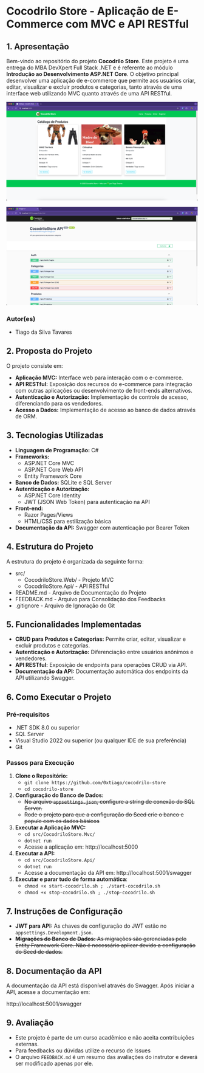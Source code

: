 # **Cocodrilo Store - Aplicação de E-Commerce com MVC e API RESTful**

## **1. Apresentação**

Bem-vindo ao repositório do projeto **Cocodrilo Store**. Este projeto é uma entrega do MBA DevXpert Full Stack .NET e é referente ao módulo **Introdução ao Desenvolvimento ASP.NET Core**.
O objetivo principal desenvolver uma aplicação de e-commerce que permite aos usuários criar, editar, visualizar e excluir produtos e categorias, tanto através de uma interface web utilizando MVC quanto através de uma API RESTful.



![image-20250406223733665](README.assets/image-20250406223733665.png)

![image-20250406223801621](README.assets/image-20250406223801621.png)

### **Autor(es)**

- Tiago da Silva Tavares

## **2. Proposta do Projeto**

O projeto consiste em:

- **Aplicação MVC:** Interface web para interação com o e-commerce.
- **API RESTful:** Exposição dos recursos do e-commerce para integração com outras aplicações ou desenvolvimento de front-ends alternativos.
- **Autenticação e Autorização:** Implementação de controle de acesso, diferenciando para os vendedores.
- **Acesso a Dados:** Implementação de acesso ao banco de dados através de ORM.

## **3. Tecnologias Utilizadas**

- **Linguagem de Programação:** C#
- **Frameworks:**
    - ASP.NET Core MVC
    - ASP.NET Core Web API
    - Entity Framework Core
- **Banco de Dados:** SQLite e SQL Server
- **Autenticação e Autorização:**
    - ASP.NET Core Identity
    - JWT (JSON Web Token) para autenticação na API
- **Front-end:**
    - Razor Pages/Views
    - HTML/CSS para estilização básica
- **Documentação da API:** Swagger com autenticação por Bearer Token

## **4. Estrutura do Projeto**

A estrutura do projeto é organizada da seguinte forma:


- src/
    - CocodriloStore.Web/ - Projeto MVC
    - CocodriloStore.Api/ - API RESTful
- README.md - Arquivo de Documentação do Projeto
- FEEDBACK.md - Arquivo para Consolidação dos Feedbacks
- .gitignore - Arquivo de Ignoração do Git

## **5. Funcionalidades Implementadas**

- **CRUD para Produtos e Categorias:** Permite criar, editar, visualizar e excluir produtos e categorias.
- **Autenticação e Autorização:** Diferenciação entre usuários anônimos e vendedores.
- **API RESTful:** Exposição de endpoints para operações CRUD via API.
- **Documentação da API:** Documentação automática dos endpoints da API utilizando Swagger.

## **6. Como Executar o Projeto**

### **Pré-requisitos**

- .NET SDK 8.0 ou superior
- SQL Server
- Visual Studio 2022 ou superior (ou qualquer IDE de sua preferência)
- Git

### **Passos para Execução**

1. **Clone o Repositório:**
    - `git clone https://github.com/0xtiago/cocodrilo-store`
    - `cd cocodrilo-store`
2. **Configuração do Banco de Dados:**
    - ~~No arquivo `appsettings.json`, configure a string de conexão do SQL Server.~~
    - ~~Rode o projeto para que a configuração do Seed crie o banco e popule com os dados básicos~~
3. **Executar a Aplicação MVC:**
    - `cd src/CocodriloStore.Mvc/`
    - `dotnet run`
    - Acesse a aplicação em: http://localhost:5000
4. **Executar a API:**
    - `cd src/CocodriloStore.Api/`
    - `dotnet run`
    - Acesse a documentação da API em: http://localhost:5001/swagger
5. **Executar e parar tudo de forma automática**:
    - `chmod +x start-cocodrilo.sh ; ./start-cocodrilo.sh`
    - `chmod +x stop-cocodrilo.sh ; ./stop-cocodrilo.sh`

## **7. Instruções de Configuração**

- **JWT para API:** As chaves de configuração do JWT estão no `appsettings.Development.json`.
- ~~**Migrações do Banco de Dados:** As migrações são gerenciadas pelo Entity Framework Core. Não é necessário aplicar devido a configuração do Seed de dados.~~

## **8. Documentação da API**

A documentação da API está disponível através do Swagger. Após iniciar a API, acesse a documentação em:

http://localhost:5001/swagger

## **9. Avaliação**

- Este projeto é parte de um curso acadêmico e não aceita contribuições externas.
- Para feedbacks ou dúvidas utilize o recurso de Issues
- O arquivo `FEEDBACK.md` é um resumo das avaliações do instrutor e deverá ser modificado apenas por ele.